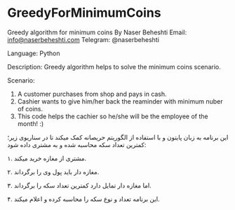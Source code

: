 # GreedyForMinimumCoins
Greedy algorithm for minimum coins 
By Naser Beheshti
Email: info@naserbeheshti.com
Telegram: @naserbeheshti

Language: Python

Description: 
Greedy algorithm helps to solve the minimum coins scenario.

Scenario: 
1. A customer purchases from shop and pays in cash.
2. Cashier wants to give him/her back the reaminder with minimum nuber of coins.
3. This code helps the cachier so he/she will be the employee of the month! :)

این برنامه به زبان پایتون و با استفاده از الگوریتم حریصانه کمک میکند تا در سناریوی زیر؛ کمترین تعداد سکه محاسبه شده و به مشتری داده شود:

۱. مشتری از مغازه خرید میکند.

۲. مغازه دار باید پول وی را برگرداند.

۳. اما مغازه دار تمایل دارد کمترین تعداد سکه را برگرداند.

۴. این برنامه تعداد و نوع سکه را محاسبه کرده و اعلام میکند.
